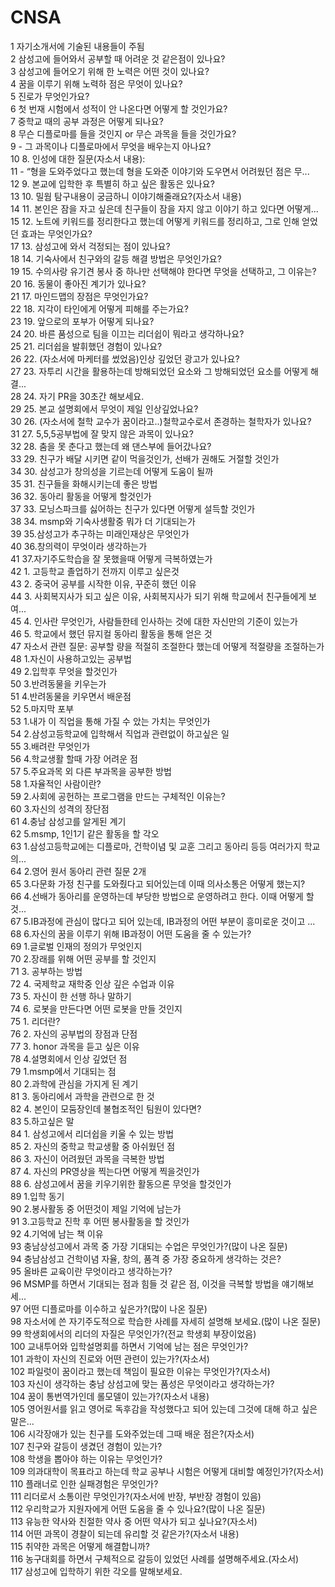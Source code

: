 # CNSA    
1 자기소개서에 기술된 내용들이 주됨  
2	삼성고에 들어와서 공부할 때 어려운 것 같은점이 있나요?  
3	삼성고에 들어오기 위해 한 노력은 어떤 것이 있나요?  
4	꿈을 이루기 위해 노력하 점은 무엇이 있나요?  
5	진로가 무엇인가요?  
6	첫 번재 시험에서 성적이 안 나온다면 어떻게 할 것인가요?  
7	중학교 때의 공부 과정은 어떻게 되나요?  
8	무슨 디플로마를 들을 것인지 or 무슨 과목을 들을 것인가요?  
9	- 그 과목이나 디플로마에서 무엇을 배우는지 아나요?  
10	8. 인성에 대한 질문(자소서 내용):  
11	- “형을 도와주었다고 했는데 형을 도와준 이야기와 도우면서 어려웠던 점은 무...  
12	9. 본교에 입학한 후 특별히 하고 싶은 활동은 있나요?  
13	10. 밀웜 탐구내용이 궁금하니 이야기해줄래요?(자소서 내용)  
14	11. 본인은 잠을 자고 싶은데 친구들이 잠을 자지 않고 이야기 하고 있다면 어떻게...  
15	12. 노트에 키워드를 정리한다고 했는데 어떻게 키워드를 정리하고, 그로 인해 얻었던 효과는 무엇인가요?  
17	13. 삼성고에 와서 걱정되는 점이 있나요?  
18	14. 기숙사에서 친구와의 갈등 해결 방법은 무엇인가요?  
19	15. 수의사랑 유기견 봉사 중 하나만 선택해야 한다면 무엇을 선택하고, 그 이유는?  
20	16. 동물이 좋아진 계기가 있나요?  
21	17. 마인드맵의 장점은 무엇인가요?  
22	18. 지각이 타인에게 어떻게 피해를 주는가요?  
23	19. 앞으로의 포부가 어떻게 되나요?  
24	20. 바른 품성으로 팀을 이끄는 리더쉽이 뭐라고 생각하나요?  
25	21. 리더쉽을 발휘했던 경험이 있나요?  
26	22. (자소서에 마케터를 썼었음)인상 깊었던 광고가 있나요?  
27	23. 자투리 시간을 활용하는데 방해되었던 요소와 그 방해되었던 요소를 어떻게 해결...  
28	24. 자기 PR을 30초간 해보세요.  
29	25. 본교 설명회에서 무엇이 제일 인상깊었나요?  
30	26. (자소서에 철학 교수가 꿈이라고..)철학교수로서 존경하는 철학자가 있나요?  
31	27. 5,5,5공부법에 잘 맞지 않은 과목이 있나요?  
32	28. 춤을 못 춘다고 했는데 왜 댄스부에 들어갔나요?  
33	29. 친구가 배달 시키면 같이 먹을것인가, 선배가 권해도 거절할 것인가  
34	30. 삼성고가 창의성을 기르는데 어떻게 도움이 될까  
35	31. 친구들을 화해시키는데 좋은 방법  
36	32. 동아리 활동을 어떻게 할것인가  
37	33. 모닝스파크를 싫어하는 친구가 있다면 어떻게 설득할 것인가  
38	34. msmp와 기숙사생활중 뭐가 더 기대되는가  
39	35.삼성고가 추구하는 미래인재상은 무엇인가  
40	36.창의력이 무엇이라 생각하는가  
41	37.자기주도학습을 잘 못했을때 어떻게 극복하였는가  
42	1. 고등학교 졸업하기 전까지 이루고 싶은것  
43	2. 중국어 공부를 시작한 이유, 꾸준히 했던 이유  
44	3. 사회복지사가 되고 싶은 이유, 사회복지사가 되기 위해 학교에서 친구들에게 보여...  
45	4. 인사란 무엇인가, 사람들한테 인사하는 것에 대한 자신만의 기준이 있는가  
46	5. 학교에서 했던 뮤지컬 동아리 활동을 통해 얻은 것  
47	자소서 관련 질문: 공부할 량을 적절히 조절한다 했는데 어떻게 적절량을 조절하는가  
48	1.자신이 사용하고있는 공부법  
49	2.입학후 무엇을 할것인가  
50	3.반려동물을 키우는가  
51	4.반려동물을 키우면서 배운점  
52	5.마지막 포부  
53	1.내가 이 직업을 통해 가질 수 았는 가치는 무엇인가  
54	2.삼성고등학교에 입학해서 직업과 관련없이 하고싶은 일  
55	3.배려란 무엇인가  
56	4.학교생활 할때 가장 어려운 점  
57	5.주요과목 외 다른 부과목을 공부한 방법  
58	1.자율적인 사람이란?  
59	2.사회에 공헌하는 프로그램을 만드는 구체적인 이유는?  
60	3.자신의 성격의 장단점  
61	4.충남 삼성고를 알게된 계기  
62	5.msmp, 1인1기 같은 활동을 할 각오  
63	1.삼성고등학교에는 디플로마, 건학이념 및 교훈 그리고 동아리 등등 여러가지 학교의...  
64	2.영어 원서 동아리 관련 질문 2개  
65	3.다문화 가정 친구를 도와줬다고 되어있는데 이때 의사소통은 어떻게 했는지?  
66	4.선배가 동아리를 운영하는데 부당한 방법으로 운영하려고 한다. 이때 어떻게 할 것...  
67	5.IB과정에 관심이 많다고 되어 있는데, IB과정의 어떤 부분이 흥미로운 것이고 ...  
68	6.자신의 꿈을 이루기 위해 IB과정이 어떤 도움을 줄 수 있는가?  
69	1.글로벌 인재의 정의가 무엇인지  
70	2.장래를 위해 어떤 공부를 할 것인지  
71	3. 공부하는 방법  
72	4. 국제학교 재학중 인상 깊은 수업과 이유  
73	5. 자신이 한 선행 하나 말하기  
74	6. 로봇을 만든다면 어떤 로봇을 만들 것인지  
75	1. 리더란?  
76	2. 자신의 공부법의 장점과 단점  
77	3. honor 과목을 듣고 싶은 이유  
78	4.설명회에서 인상 깊었던 점  
79	1.msmp에서 기대되는 점  
80	2.과학에 관심을 가지게 된 계기  
81	3. 동아리에서 과학을 관련으로 한 것  
82	4. 본인이 모둠장인데 불협조적인 팀원이 있다면?  
83	5.하고싶은 말  
84	1. 삼성고에서 리더쉽을 키울 수 있는 방법  
85	2. 자신의 중학교 학교생활 중 아쉬웠던 점  
86	3. 자신이 어려웠던 과목을 극복한 방법  
87	4. 자신의 PR영상을 찍는다면 어떻게 찍을것인가  
88	6. 삼성고에서 꿈을 키우기위한 활동으론 무엇을 할것인가  
89	1.입학 동기  
90	2.봉사활동 중 어떤것이 제일 기억에 남는가  
91	3.고등학교 진학 후 어떤 봉사활동을 할 것인가  
92	4.기억에 남는 책 이유  
93	충남상성고에서 과목 중 가장 기대되는 수업은 무엇인가?(많이 나온 질문)  
94	충남삼성고 건학이념 자율, 창의, 품격 중 가장 중요하게 생각하는 것은?  
95	올바른 교육이란 무엇이라고 생각하는가?  
96	MSMP를 하면서 기대되는 점과 힘들 것 같은 점, 이것을 극복할 방법을 얘기해보세...  
97	어떤 디플로마를 이수하고 싶은가?(많이 나온 질문)  
98	자소서에 쓴 자기주도적으로 학습한 사례를 자세히 설명해 보세요.(많이 나온 질문)  
99	학생회에서의 리더의 자질은 무엇인가?(전교 학생회 부장이었음)  
100	교내투어와 입학설명회를 하면서 기억에 남는 점은 무엇인가?  
101	과학이 자신의 진로와 어떤 관련이 있는가?(자소서)  
102	파일럿이 꿈이라고 했는데 책임이 필요한 이유는 무엇인가?(자소서)  
103	자신이 생각하는 충남 상섬고에 맞는 품성은 무엇이라고 생각하는가?  
104	꿈이 통번역가인데 롤모델이 있는가?(자소서 내용)  
105	영어원서를 읽고 영어로 독후감을 작성했다고 되어 있는데 그것에 대해 하고 싶은 말은...  
106	시각장애가 있는 친구를 도와주었는데 그때 배운 점은?(자소서)  
107	친구와 갈등이 생겼던 경험이 있는가?  
108	학생을 뽑아야 하는 이유는 무엇인가?  
109	의과대학이 목표라고 하는데 학교 공부나 시험은 어떻게 대비할 예정인가?(자소서)  
110	플래너로 인한 실패경험은 무엇인가?  
111	리더로서 소통이란 무엇인가?(자소서에 반장, 부반장 경험이 있음)  
112	우리학교가 지원자에게 어떤 도움을 줄 수 있나요?(많이 나온 질문)  
113	유능한 약사와 친절한 약사 중 어떤 약사가 되고 싶나요?(자소서)  
114	어떤 과목이 경찰이 되는데 유리할 것 같은가?(자소서 내용)  
115	취약한 과목은 어떻게 해결합니까?  
116	농구대회를 하면서 구체적으로 갈등이 있었던 사례를 설명해주세요.(자소서)  
117	삼성고에 입학하기 위한 각오를 말해보세요.  
